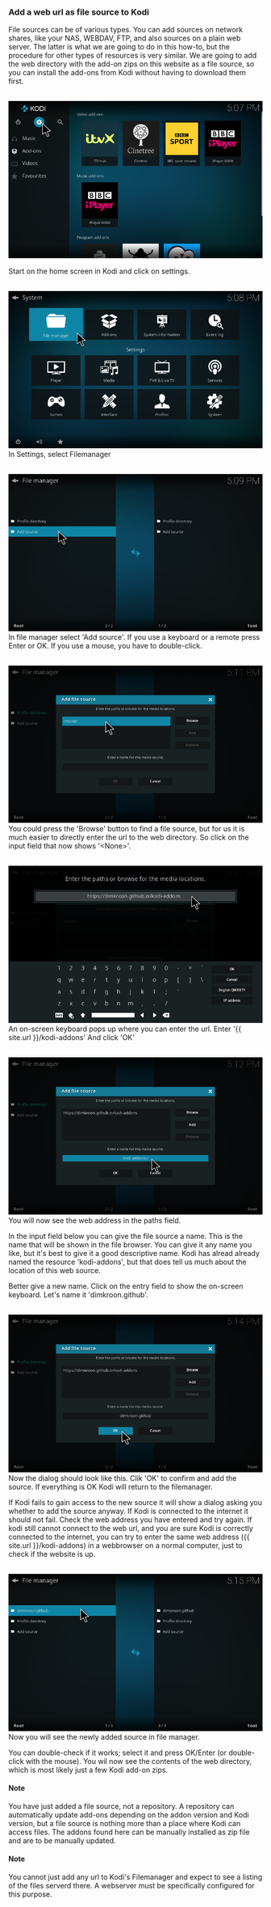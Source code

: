### Add a web url as file source to Kodi

File sources can be of various types. You can add sources on network shares, 
like your NAS, WEBDAV, FTP, and also sources on a plain web server. The 
latter is what we are going to do in this how-to, but the procedure for other 
types of resources is very similar. We are going to add the web directory with 
the add-on zips on this website as a file source, so you can install the 
add-ons from Kodi without having to download them first.

&nbsp;
![img select settings](/assets/images/kodi-home-select-settings.png)

Start on the home screen in Kodi and click on settings.

&nbsp;
![img select filemanager](/assets/images/kodi-settings-select-filemanager.png)
In Settings, select Filemanager

&nbsp;
![img select add source](/assets/images/kodi-filemanager-select-add-source.png)
In file manager select 'Add source'. If you use a keyboard or a remote press
Enter or OK. If you use a mouse, you have to double-click.

&nbsp;
![img enter source](/assets/images/kodi-dlg-add-file-source-enter-source.png)
You could press the 'Browse' button to find a file source, but for us it is
much easier to directly enter the url to the web directory. So click on the 
input field that now shows '\<None>'.

&nbsp;
![img enter source location](/assets/images/kodi-enter-file-source-location.png)
An on-screen keyboard pops up where you can enter the url.
Enter '{{ site.url }}/kodi-addons'
And click 'OK'

&nbsp;
![img select source name](/assets/images/kodi-dlg-add-file-src-select-name.png)
You will now see the web address in the paths field. 

In the input field below you can give the file source a name. This is the name 
that will be shown in the file browser. You can give it any name you like, but
it's best to give it a good descriptive name. Kodi has alread already named the
resource 'kodi-addons', but that does tell us much about the location of 
this web source.

Better give a new name. Click on the entry field to show the on-screen 
keyboard. Let's name it 'dimkroon.github'. 

&nbsp;
![img dlg ok](/assets/images/kodi-dlg-add-file-src-select-ok.png)
Now the dialog should look like this. Clik 'OK' to confirm and add the source.
If everything is OK Kodi will return to the filemanager. 

If Kodi fails to gain access to the new source it will show a dialog asking 
you whether to add the source anyway. If Kodi is connected to the internet it 
should not fail. Check the web address you have entered and try again. If kodi 
still cannot connect to the web url, and you are sure Kodi is correctly
connected to the internet, you can try to enter the same web 
address ({{ site.url }}/kodi-addons) in a webbrowser on a normal
computer, just to check if the website is up.

&nbsp;
![img file mngr new src](/assets/images/kodi-filemanager-with-new-source.png)
Now you will see the newly added source in file manager.

You can double-check if it works; select it and press OK/Enter (or 
double-click with the mouse). You wil now see the contents of the web directory,
which is most likely just a few Kodi add-on zips.

#### Note
You have just added a file source, not a repository. A repository can 
automatically update add-ons depending on the addon version and Kodi version, 
but a file source is nothing more than a place where Kodi can access files. 
The addons found here can be manually installed as zip file and are to be 
manually updated.

#### Note
You cannot just add any url to Kodi's Filemanager and expect to see a 
listing of the files serverd there. A webserver must be specifically 
configured for this purpose.

